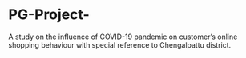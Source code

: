# PG-Project-
 A study on the influence of COVID-19 pandemic on customer’s online shopping behaviour with special reference to Chengalpattu district.
